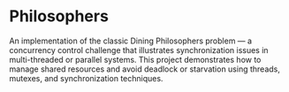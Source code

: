 # Philosophers
An implementation of the classic Dining Philosophers problem — a concurrency control challenge that illustrates synchronization issues in multi-threaded or parallel systems. This project demonstrates how to manage shared resources and avoid deadlock or starvation using threads, mutexes, and synchronization techniques.
